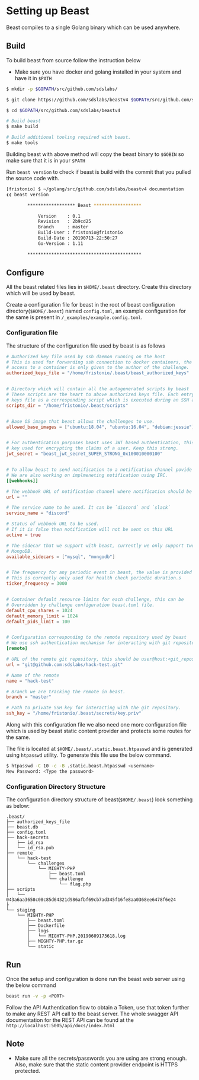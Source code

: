 # Setting up Beast

Beast compiles to a single Golang binary which can be used anywhere.

## Build

To build beast from source follow the instruction below

* Make sure you have docker and golang installed in your system and have it in `$PATH`

```bash
$ mkdir -p $GOPATH/src/github.com/sdslabs/ 

$ git clone https://github.com/sdslabs/beastv4 $GOPATH/src/github.com/sdslabs/beastv4

$ cd $GOPATH/src/github.com/sdslabs/beastv4

# Build beast
$ make build

# Build additional tooling required with beast.
$ make tools 
```

Building beast with above method will copy the beast binary to `$GOBIN` so make sure that it is in your `$PATH`

Run `beast version` to check if beast is build with the commit that you pulled the source code with.

```bash
[fristonio] $ ~/golang/src/github.com/sdslabs/beastv4 documentation
❮❮ beast version

        ****************** Beast ******************

            Version    : 0.1
            Revision   : 2b9cd25
            Branch     : master
            Build-User : fristonio@fristonio
            Build-Date : 20190713-22:50:27
            Go-Version : 1.11

        *******************************************
```

## Configure

All the beast related files lies in `$HOME/.beast` directory. Create this directory which will be used by beast.

Create a configuration file for beast in the root of beast configuration directory(`$HOME/.beast`) named `config.toml`, an example configuration for the same is present in `/_examples/example.config.toml`.

### Configuration file

The structure of the configuration file used by beast is as follows

```toml
# Authorized key file used by ssh daemon running on the host
# This is used for forwarding ssh connection to docker containers, the
# access to a container is only given to the author of the challenge.
authorized_keys_file = "/home/fristonio/.beast/beast_authorized_keys"


# Directory which will contain all the autogenerated scripts by beast
# These scripts are the heart to above authorized keys file. Each entry in authorized
# keys file as a corresponding script which is executed during an SSH attempt.
scripts_dir = "/home/fristonio/.beast/scripts"


# Base OS image that beast allows the challenges to use.
allowed_base_images = ["ubuntu:18.04", "ubuntu:16.04", "debian:jessie"]


# For authentication purposes beast uses JWT based authentication, this is the
# key used for encrypting the claims of a user. Keep this strong.
jwt_secret = "beast_jwt_secret_SUPER_STRONG_0x100010000100"


# To allow beast to send notification to a notification channel povide this webhook URL
# We are also working on implmeneting notification using IRC.
[[webhooks]]

# The webhook URL of notification channel where notification should be sent
url = ""

# The service name to be used. It can be `discord` and `slack`
service_name = "discord"

# Status of webhook URL to be used. 
# If it is false then notification will not be sent on this URL
active = true

# The sidecar that we support with beast, currently we only support two MySQL and 
# MongoDB.
available_sidecars = ["mysql", "mongodb"]


# The frequency for any periodic event in beast, the value is provided in seconds.
# This is currently only used for health check periodic duration.s
ticker_frequency = 3000


# Container default resource limits for each challenge, this can be 
# Overridden by challenge configuration beast.toml file.
default_cpu_shares = 1024
default_memory_limit = 1024
default_pids_limit = 100


# Configuration corresponding to the remote repository used by beast
# We use ssh authentication mechanism for interacting with git repository.
[remote]

# URL of the remote git repository, this should be user@host:<git_repository> format
url = "git@github.com:sdslabs/hack-test.git"

# Name of the remote
name = "hack-test"

# Branch we are tracking the remote in beast.
branch = "master"

# Path to private SSH key for interacting with the git repository.
ssh_key = "/home/fristonio/.beast/secrets/key.priv"
```

Along with this configuration file we also need one more configuration file which is used by beast static content provider
and protects some routes for the same.

The file is located at `$HOME/.beast/.static.beast.htpasswd` and is generated using `htpasswd` utility. To generate this file 
use the below command.

```bash
$ htpasswd -C 10 -c -B .static.beast.htpasswd <username>
New Password: <Type the password>
```

### Configuration Directory Structure

The configuration directory structure of beast(`$HOME/.beast`) look something as below:

```
.beast/                                                                                         
├── authorized_keys_file                                                                                           
├── beast.db                                                                                
├── config.toml                                                                                 
├── hack-secrets                                                                                
│   ├── id_rsa                                                                            
│   └── id_rsa.pub                                                                               
├── remote                                                                           
│   └── hack-test                                          
│       └── challenges                                     
│           └── MIGHTY-PHP                                 
│               ├── beast.toml
│               └── challenge                              
│                   └── flag.php
├── scripts
│   └── 043a6aa3658c08c85d64321d986afbf69cb7ad345f16fe8aa0368ee6478f6e24
├
└── staging
    └── MIGHTY-PHP
        ├── beast.toml
        ├── Dockerfile
        ├── logs
        │   └── MIGHTY-PHP.20190609173618.log
        ├── MIGHTY-PHP.tar.gz
        └── static
```

## Run

Once the setup and configuration is done run the beast web server using the below command

```bash
beast run -v -p <PORT>
```

Follow the API Authentication flow to obtain a Token, use that token further to make any REST API call to the beast server.
The whole swagger API documentation for the REST API can be found at the `http://localhost:5005/api/docs/index.html`

## Note

* Make sure all the secrets/passwords you are using are strong enough. Also, make sure that the static content provider endpoint
is HTTPS protected.

